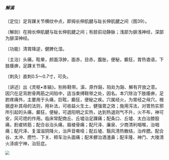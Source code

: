 ##### 解溪

〔定位〕足背踝关节横纹中点，即拇长伸肌腱与趾长伸肌腱之间（图39）。

〔解剖〕在拇长伸肌腱与趾长伸肌腱之间；有胫前动静脉；浅部为腓浅神经，深部为腓深神经。

〔功能〕清胃降逆，健脾化湿。

〔主治〕头痛，眩晕，颜面浮肿，面赤，目赤，腹胀，便秘，癫狂，胃热谵语，下肢痿痹，足踝关节痛。

〔刺灸〕直刺0.5〜0.7寸，可灸。

〔讲述〕出《灵枢•本输》。别称鞋带。溪，原作谿，陷处为谿、解有开放之意。因穴在足背跗骨两筋之间陷中，适当束缚鞋带之处，因名。本穴除治下肢痿痹，足跗疼痛外，主要用于头痛，巨眩，癫狂，便秘之疾。穴属经火，为胃经之母穴，根据虚补其母的法则，用补法，可收益火生土，健强胃之效；施用泻法，对胃热实邪所引起的头痛，癫狂，便秘，可退阳明之实热，达到热退则气不升，火不布，神可安，风可熄的作用。临床常配商丘、丘墟治足踝痛；配条口、丘墟、太白治膝股痛，胻痠转筋；配合谷治头痛，眉棱骨痛；配尺泽、廉泉、少商清利咽喉，治咽痛；配尺泽、复溜滋阴降火，治声音嘶哑；配丘墟、翳风清热散结，治痄腮。配合谷、太冲、攒竹、下关、颊车治头面痛；配禾髎治酒渣鼻；配丰隆、神门、大陵清火涤痰宁神，治狂症。

<img src="./img/图39.jpg" style="zoom:80%;" />
